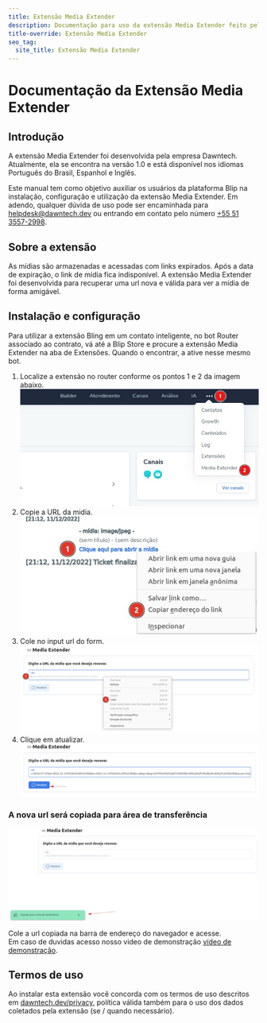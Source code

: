 ```yaml
---
title: Extensão Media Extender
description: Documentação para uso da extensão Media Extender feito pela Dawntech Inc. para a plataforma Take Blip
title-override: Extensão Media Extender
seo_tag:
  site_title: Extensão Media Extender
---
```


# Documentação da Extensão Media Extender
## Introdução

A extensão Media Extender foi desenvolvida pela empresa Dawntech. Atualmente, ela se encontra na versão 1.0 e está
disponível nos idiomas Português do Brasil, Espanhol e Inglês.

Este manual tem como objetivo auxiliar os usuários da plataforma Blip na instalação, configuração e utilização da extensão Media Extender. Em adendo, qualquer dúvida de uso pode ser encaminhada para [helpdesk@dawntech.dev](mailto:helpdesk@dawntech.dev) ou entrando em contato pelo número [+55 51 3557-2998](https://wa.me/555135572998).


## Sobre a extensão

As mídias são armazenadas e acessadas com links expirados. Após a data de expiração, o link de mídia fica indisponível. A extensão Media Extender foi desenvolvida para recuperar uma url nova e válida para ver a mídia de forma amigável.

## Instalação e configuração
Para utilizar a extensão Bling em um contato inteligente, no bot Router associado ao contrato, vá até a Blip Store e procure a extensão Media Extender na aba de Extensões. Quando o encontrar, a ative nesse mesmo bot.

1. Localize a extensão no router conforme os pontos 1 e 2 da imagem abaixo.  
![Start](./images/mediaextender/media-extender1.jpeg)
2. Copie a URL da midia.  
![UrlCopy](./images/mediaextender/media-extender2.jpeg)
3. Cole no input url do form.  
![UrlPaste](./images/mediaextender/media-extender3.jpeg)
4. Clique em atualizar.  
![UrlMsg](./images/mediaextender/media-extender4.jpeg)

### A nova url será copiada para área de transferência  
![UrlMsgCopy](./images/mediaextender/media-extender5.jpeg)

Cole a url copiada na barra de endereço do navegador e acesse.  
Em caso de duvidas acesso nosso video de demonstração [vídeo de demonstração](https://www.youtube.com/watch?v=sMDrECb6TUI).

## Termos de uso

Ao instalar esta extensão você concorda com os termos de uso descritos em [dawntech.dev/privacy](https://dawntech.dev/privacy/pt), política válida também para o uso dos dados coletados pela extensão (se / quando necessário).
